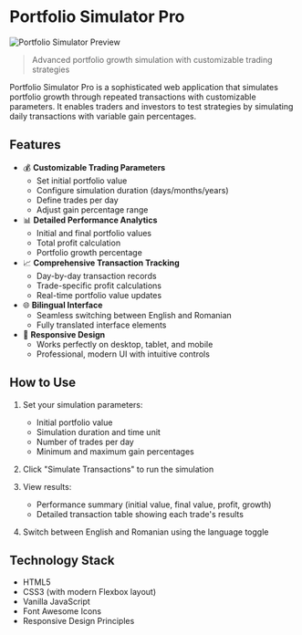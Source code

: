 # Portfolio Simulator Pro

![Portfolio Simulator Preview](https://tonihamza.github.io/Portfolio-Simulator-Pro/)

> Advanced portfolio growth simulation with customizable trading strategies

Portfolio Simulator Pro is a sophisticated web application that simulates portfolio growth through repeated transactions with customizable parameters. It enables traders and investors to test strategies by simulating daily transactions with variable gain percentages.

## Features

- 💰 **Customizable Trading Parameters**
  - Set initial portfolio value
  - Configure simulation duration (days/months/years)
  - Define trades per day
  - Adjust gain percentage range
- 📊 **Detailed Performance Analytics**
  - Initial and final portfolio values
  - Total profit calculation
  - Portfolio growth percentage
- 📈 **Comprehensive Transaction Tracking**
  - Day-by-day transaction records
  - Trade-specific profit calculations
  - Real-time portfolio value updates
- 🌐 **Bilingual Interface**
  - Seamless switching between English and Romanian
  - Fully translated interface elements
- 📱 **Responsive Design**
  - Works perfectly on desktop, tablet, and mobile
  - Professional, modern UI with intuitive controls

## How to Use

1. Set your simulation parameters:
   - Initial portfolio value
   - Simulation duration and time unit
   - Number of trades per day
   - Minimum and maximum gain percentages

2. Click "Simulate Transactions" to run the simulation

3. View results:
   - Performance summary (initial value, final value, profit, growth)
   - Detailed transaction table showing each trade's results

4. Switch between English and Romanian using the language toggle

## Technology Stack

- HTML5
- CSS3 (with modern Flexbox layout)
- Vanilla JavaScript
- Font Awesome Icons
- Responsive Design Principles
